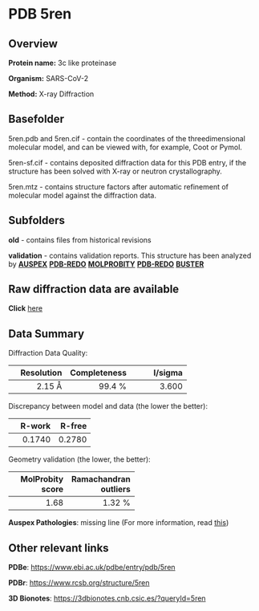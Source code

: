 # PDB 5ren

## Overview

**Protein name:** 3c like proteinase

**Organism:** SARS-CoV-2

**Method:** X-ray Diffraction

## Basefolder

5ren.pdb and 5ren.cif - contain the coordinates of the threedimensional molecular model, and can be viewed with, for example, Coot or Pymol.

5ren-sf.cif - contains deposited diffraction data for this PDB entry, if the structure has been solved with X-ray or neutron crystallography.

5ren.mtz - contains structure factors after automatic refinement of molecular model against the diffraction data.

## Subfolders



**old** - contains files from historical revisions

**validation** - contains validation reports. This structure has been analyzed by [**AUSPEX**](https://github.com/thorn-lab/coronavirus_structural_task_force/tree/master/pdb/3c_like_proteinase/SARS-CoV-2/5ren/validation/auspex) [**PDB-REDO**](https://github.com/thorn-lab/coronavirus_structural_task_force/tree/master/pdb/3c_like_proteinase/SARS-CoV-2/5ren/validation/pdb-redo) [**MOLPROBITY**](https://github.com/thorn-lab/coronavirus_structural_task_force/tree/master/pdb/3c_like_proteinase/SARS-CoV-2/5ren/validation/molprobity) [**PDB-REDO**](https://github.com/thorn-lab/coronavirus_structural_task_force/blob/master/pdb/3c_like_proteinase/SARS-CoV-2/5ren/validation/Xtriage_output.log) [**BUSTER**](https://www.globalphasing.com/buster/wiki/index.cgi?Covid19Pdb5REN)

## Raw diffraction data are available

**Click** [here](https://zenodo.org/record/3730951) 

## Data Summary
Diffraction Data Quality:

|   | Resolution | Completeness| I/sigma |
|---|-------------:|----------------:|--------------:|
|   |2.15 Å|99.4  %|<img width=50/>3.600|

Discrepancy between model and data (the lower the better):

|   | **R-work**| **R-free**   
|---|-------------:|----------------:|           
||  0.1740|  0.2780|

Geometry validation (the lower, the better):

|   |**MolProbity<br>score**| **Ramachandran<br>outliers** 
|---|-------------:|----------------:|
||  1.68|  1.32 %|

**Auspex Pathologies**: missing line (For more information, read [this](https://github.com/thorn-lab/coronavirus_structural_task_force/blob/master/pdb/3c_like_proteinase/SARS-CoV-2/5ren/validation/auspex/5ren_auspex_comments.txt))

 



## Other relevant links 
**PDBe**:  https://www.ebi.ac.uk/pdbe/entry/pdb/5ren
 
**PDBr**: https://www.rcsb.org/structure/5ren 

**3D Bionotes**: https://3dbionotes.cnb.csic.es/?queryId=5ren

